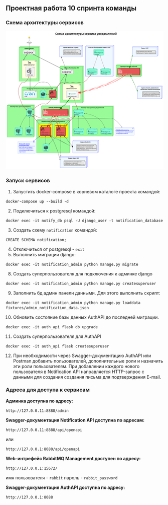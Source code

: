 ## Проектная работа 10 спринта команды

### Схема архитектуры сервисов
![Схема архитектуры сервиса нотификации](./architecture/service_architecture_v2.svg)

### Запуск сервисов

1. Запустить docker-compose в корневом каталоге проекта командой:
```shell
docker-compose up --build -d
```
2. Подключиться к postgresql командой:
```shell
docker exec -it notify_db psql -U django_user -t notification_database
```
3. Создать схему `notification` командой:
```postgresql
CREATE SCHEMA notification;
```
4. Отключиться от postgresql - `exit`
7. Выполнить миграции django:
```shell
docker exec -it notification_admin python manage.py migrate
```
8. Создать суперпользователя для подключения к админке django
```shell
docker exec -it notification_admin python manage.py createsuperuser
```
9. Заполнить бд админ панели данными. Для этого выполнить скрипт:
```shell
docker exec -it notification_admin python manage.py loaddata fixtures/admin_notification_data.json
```
10. Обновить состояние базы данных AuthAPI до последней миграции. 
```shell
docker exec -it auth_api flask db upgrade
```
11. Создать суперпользователя для AuthAPI
```shell
docker exec -it auth_api flask createsuperuser
```
12. При необходимости через Swagger-документацию AuthAPI или Postman добавить пользователей, дополнительные роли и 
назначить эти роли пользователям. При добавлении каждого нового пользователя в Notification API направляется HTTP-запрос
с данными для создания создания письма для подтверждения E-mail.

### Адреса для доступа к сервисам

**Админка доступна по адресу:** 
```http request
http://127.0.0.11:8888/admin
```
**Swagger-документация Notification API доступна по адресам:**
```http request
http://127.0.0.11:8888/api/openapi
```
или
```http request
http://127.0.0.1:8080/api/openapi
```
**Web-интрефейс RabbitMQ Management доступен по адресу:**
```http request
http://127.0.0.1:15672/
```
имя пользователя - `rabbit`
пароль - `rabbit_password`

**Swagger-документация AuthAPI доступна по адресу:**
```http request
http://127.0.0.1:8088
```



